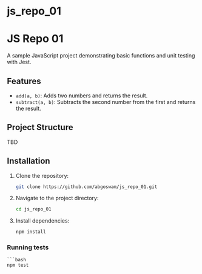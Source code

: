 # js_repo_01

# JS Repo 01

A sample JavaScript project demonstrating basic functions and unit testing with Jest.

## Features
- `add(a, b)`: Adds two numbers and returns the result.
- `subtract(a, b)`: Subtracts the second number from the first and returns the result.

## Project Structure

TBD

## Installation

1. Clone the repository:
   ```bash
   git clone https://github.com/abgoswam/js_repo_01.git

2. Navigate to the project directory:

    ```bash
    cd js_repo_01

3. Install dependencies:

    ```bash
    npm install

### Running tests

    ```bash
    npm test
